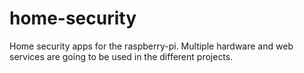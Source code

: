 # home-security
Home security apps for the raspberry-pi. Multiple hardware and web services are going to be used in the different projects.
